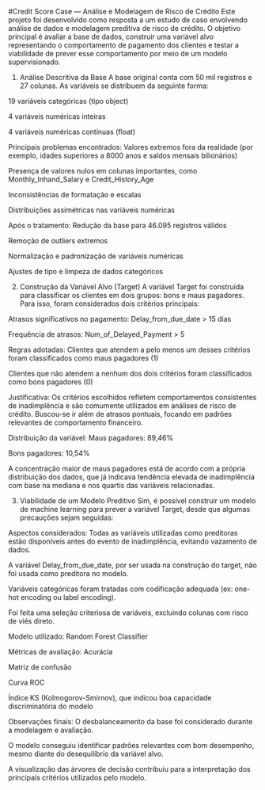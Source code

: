#Credit Score Case — Análise e Modelagem de Risco de Crédito
Este projeto foi desenvolvido como resposta a um estudo de caso envolvendo análise de dados e modelagem preditiva de risco de crédito. O objetivo principal é avaliar a base de dados, construir uma variável alvo representando o comportamento de pagamento dos clientes e testar a viabilidade de prever esse comportamento por meio de um modelo supervisionado.

1. Análise Descritiva da Base
A base original conta com 50 mil registros e 27 colunas. As variáveis se distribuem da seguinte forma:

19 variáveis categóricas (tipo object)

4 variáveis numéricas inteiras

4 variáveis numéricas contínuas (float)

Principais problemas encontrados:
Valores extremos fora da realidade (por exemplo, idades superiores a 8000 anos e saldos mensais bilionários)

Presença de valores nulos em colunas importantes, como Monthly_Inhand_Salary e Credit_History_Age

Inconsistências de formatação e escalas

Distribuições assimétricas nas variáveis numéricas

Após o tratamento:
Redução da base para 46.095 registros válidos

Remoção de outliers extremos

Normalização e padronização de variáveis numéricas

Ajustes de tipo e limpeza de dados categóricos

2. Construção da Variável Alvo (Target)
A variável Target foi construída para classificar os clientes em dois grupos: bons e maus pagadores. Para isso, foram considerados dois critérios principais:

Atrasos significativos no pagamento: Delay_from_due_date > 15 dias

Frequência de atrasos: Num_of_Delayed_Payment > 5

Regras adotadas:
Clientes que atendem a pelo menos um desses critérios foram classificados como maus pagadores (1)

Clientes que não atendem a nenhum dos dois critérios foram classificados como bons pagadores (0)

Justificativa:
Os critérios escolhidos refletem comportamentos consistentes de inadimplência e são comumente utilizados em análises de risco de crédito. Buscou-se ir além de atrasos pontuais, focando em padrões relevantes de comportamento financeiro.

Distribuição da variável:
Maus pagadores: 89,46%

Bons pagadores: 10,54%

A concentração maior de maus pagadores está de acordo com a própria distribuição dos dados, que já indicava tendência elevada de inadimplência com base na mediana e nos quartis das variáveis relacionadas.

3. Viabilidade de um Modelo Preditivo
Sim, é possível construir um modelo de machine learning para prever a variável Target, desde que algumas precauções sejam seguidas:

Aspectos considerados:
Todas as variáveis utilizadas como preditoras estão disponíveis antes do evento de inadimplência, evitando vazamento de dados.

A variável Delay_from_due_date, por ser usada na construção do target, não foi usada como preditora no modelo.

Variáveis categóricas foram tratadas com codificação adequada (ex: one-hot encoding ou label encoding).

Foi feita uma seleção criteriosa de variáveis, excluindo colunas com risco de viés direto.

Modelo utilizado:
Random Forest Classifier

Métricas de avaliação:
Acurácia

Matriz de confusão

Curva ROC

Índice KS (Kolmogorov-Smirnov), que indicou boa capacidade discriminatória do modelo

Observações finais:
O desbalanceamento da base foi considerado durante a modelagem e avaliação.

O modelo conseguiu identificar padrões relevantes com bom desempenho, mesmo diante do desequilíbrio da variável alvo.

A visualização das árvores de decisão contribuiu para a interpretação dos principais critérios utilizados pelo modelo.
